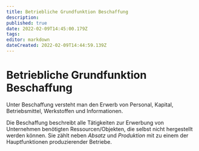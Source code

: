 ```yaml
---
title: Betriebliche Grundfunktion Beschaffung
description: 
published: true
date: 2022-02-09T14:45:00.179Z
tags: 
editor: markdown
dateCreated: 2022-02-09T14:44:59.139Z
---
```


# Betriebliche Grundfunktion Beschaffung

Unter Beschaffung versteht man den Erwerb von Personal, Kapital,
Betriebsmittel, Werkstoffen und Informationen.

Die Beschaffung beschreibt alle Tätigkeiten zur Erwerbung von
Unternehmen benötigten Ressourcen/Objekten, die selbst nicht hergestellt
werden können. Sie zählt neben *Absatz* und *Produktion* mit zu einem
der Hauptfunktionen produzierender Betriebe.
